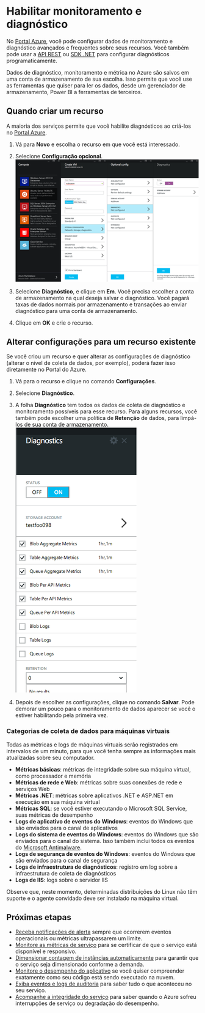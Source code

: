 <properties
	pageTitle="Habilitar o monitoramento e diagnóstico no Microsoft Azure | Microsoft Azure "
	description="Saiba como configurar o diagnóstico para os seus recursos no Azure."
	authors="stepsic-microsoft-com"
	manager="ronmart"
	editor=""
	services="monitoring"
	documentationCenter="monitoring"/>

<tags
	ms.service="monitoring"
	ms.workload="na"
	ms.tgt_pltfrm="na"
	ms.devlang="na"
	ms.topic="article"
	ms.date="09/08/2015"
	ms.author="stepsic"/>

# Habilitar monitoramento e diagnóstico

No [Portal Azure](https://portal.azure.com), você pode configurar dados de monitoramento e diagnóstico avançados e frequentes sobre seus recursos. Você também pode usar a [API REST](https://msdn.microsoft.com/library/azure/dn931932.aspx) ou [SDK .NET](https://www.nuget.org/packages/Microsoft.Azure.Insights/) para configurar diagnósticos programaticamente.

Dados de diagnóstico, monitoramento e métrica no Azure são salvos em uma conta de armazenamento de sua escolha. Isso permite que você use as ferramentas que quiser para ler os dados, desde um gerenciador de armazenamento, Power BI a ferramentas de terceiros.

## Quando criar um recurso

A maioria dos serviços permite que você habilite diagnósticos ao criá-los no [Portal Azure](https://portal.azure.com).

1. Vá para **Novo** e escolha o recurso em que você está interessado.

2. Selecione **Configuração opcional**. ![Folha de diagnósticos](./media/insights-how-to-use-diagnostics/Insights_CreateTime.png)

3. Selecione **Diagnóstico**, e clique em **Em**. Você precisa escolher a conta de armazenamento na qual deseja salvar o diagnóstico. Você pagará taxas de dados normais por armazenamento e transações ao enviar diagnóstico para uma conta de armazenamento.

4. Clique em **OK** e crie o recurso.

## Alterar configurações para um recurso existente

Se você criou um recurso e quer alterar as configurações de diagnóstico (alterar o nível de coleta de dados, por exemplo), poderá fazer isso diretamente no Portal do Azure.

1. Vá para o recurso e clique no comando **Configurações**.

2. Selecione **Diagnóstico**.

3. A folha **Diagnóstico** tem todos os dados de coleta de diagnóstico e monitoramento possíveis para esse recurso. Para alguns recursos, você também pode escolher uma política de **Retenção** de dados, para limpá-los de sua conta de armazenamento. ![Diagnóstico de armazenamento](./media/insights-how-to-use-diagnostics/Insights_StorageDiagnostics.png)

4. Depois de escolher as configurações, clique no comando **Salvar**. Pode demorar um pouco para o monitoramento de dados aparecer se você o estiver habilitando pela primeira vez.

### Categorias de coleta de dados para máquinas virtuais
Todas as métricas e logs de máquinas virtuais serão registrados em intervalos de um minuto, para que você tenha sempre as informações mais atualizadas sobre seu computador.

- **Métricas básicas**: métricas de integridade sobre sua máquina virtual, como processador e memória
- **Métricas de rede e Web**: métricas sobre suas conexões de rede e serviços Web
- **Métricas .NET**: métricas sobre aplicativos .NET e ASP.NET em execução em sua máquina virtual
- **Métricas SQL**: se você estiver executando o Microsoft SQL Service, suas métricas de desempenho
- **Logs de aplicativo de eventos do Windows**: eventos do Windows que são enviados para o canal de aplicativos
- **Logs do sistema de eventos do Windows**: eventos do Windows que são enviados para o canal do sistema. Isso também inclui todos os eventos do [Microsoft Antimalware](http://go.microsoft.com/fwlink/?LinkID=404171&clcid=0x409).
- **Logs de segurança de eventos do Windows**: eventos do Windows que são enviados para o canal de segurança
- **Logs de infraestrutura de diagnósticos**: registro em log sobre a infraestrutura de coleta de diagnósticos
- **Logs de IIS**: logs sobre o servidor IIS

Observe que, neste momento, determinadas distribuições do Linux não têm suporte e o agente convidado deve ser instalado na máquina virtual.

## Próximas etapas

* [Receba notificações de alerta](insights-receive-alert-notifications.md) sempre que ocorrerem eventos operacionais ou métricas ultrapassarem um limite.
* [Monitore as métricas de serviço](insights-how-to-customize-monitoring.md) para se certificar de que o serviço está disponível e responsivo.
* [Dimensionar contagem de instâncias automaticamente](insights-how-to-scale.md) para garantir que o serviço seja dimensionado conforme a demanda.
* [Monitore o desempenho do aplicativo](insights-perf-analytics.md) se você quiser compreender exatamente como seu código está sendo executado na nuvem.
* [Exiba eventos e logs de auditoria](insights-debugging-with-events.md) para saber tudo o que aconteceu no seu serviço.
* [Acompanhe a integridade do serviço](insights-service-health.md) para saber quando o Azure sofreu interrupções de serviço ou degradação do desempenho.

<!---HONumber=AcomDC_0803_2016-->